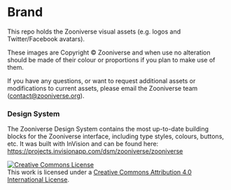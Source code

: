 Brand
=====

This repo holds the Zooniverse visual assets (e.g. logos and Twitter/Facebook avatars).

These images are Copyright &copy; Zooniverse and when use no alteration should be made of their colour or proportions if you plan to make use of them.

If you have any questions, or want to request additional assets or modifications to current assets, please email the Zooniverse team (contact@zooniverse.org).

### Design System
The Zooniverse Design System contains the most up-to-date building blocks for the Zooniverse interface, including type styles, colours, buttons, etc. It was built with InVision and can be found here: https://projects.invisionapp.com/dsm/zooniverse/zooniverse


<a rel="license" href="http://creativecommons.org/licenses/by/4.0/"><img alt="Creative Commons License" style="border-width:0" src="https://i.creativecommons.org/l/by/4.0/88x31.png" /></a><br />This work is licensed under a <a rel="license" href="http://creativecommons.org/licenses/by/4.0/">Creative Commons Attribution 4.0 International License</a>.
